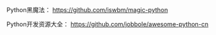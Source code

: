 Python黑魔法：
https://github.com/iswbm/magic-python

Python开发资源大全：
https://github.com/jobbole/awesome-python-cn
